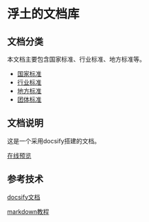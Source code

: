 # 浮土的文档库


## 文档分类

本文档主要包含国家标准、行业标准、地方标准等。

 - [国家标准](/gb/gb)
 - [行业标准](/hb/hb)
 - [地方标准](/db/db)
 - [团体标准](/tb/tb)


## 文档说明

这是一个采用docsify搭建的文档。

[在线预览](https://futuqq.github.io/mydoc/#/)

## 参考技术

[docsify文档](https://docsify.js.org/#/zh-cn/quickstart)

[markdown教程](https://markdown.com.cn/)
